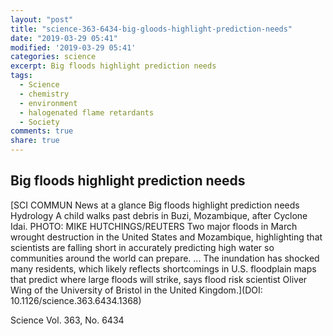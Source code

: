 ```yaml
---
layout: "post"
title: "science-363-6434-big-gloods-highlight-prediction-needs"
date: "2019-03-29 05:41"
modified: '2019-03-29 05:41'
categories: science
excerpt: Big floods highlight prediction needs
tags:
  - Science
  - chemistry
  - environment
  - halogenated flame retardants
  - Society
comments: true
share: true
---
```


## Big floods highlight prediction needs

[SCI COMMUN News at a glance Big floods highlight prediction needs Hydrology A child walks past debris in Buzi, Mozambique, after Cyclone Idai. PHOTO: MIKE HUTCHINGS/REUTERS Two major floods in March wrought destruction in the United States and Mozambique, highlighting that scientists are falling short in accurately predicting high water so communities around the world can prepare. ... The inundation has shocked many residents, which likely reflects shortcomings in U.S. floodplain maps that predict where large floods will strike, says flood risk scientist Oliver Wing of the University of Bristol in the United Kingdom.](DOI: 10.1126/science.363.6434.1368)

Science Vol. 363, No. 6434
